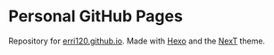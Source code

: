 # Personal GitHub Pages

Repository for [erri120.github.io](https://erri120.github.io). Made with [Hexo](https://hexo.io/) and the [NexT](https://theme-next.js.org/) theme.
